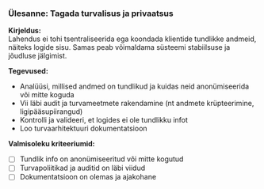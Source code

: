 ### Ülesanne: Tagada turvalisus ja privaatsus

**Kirjeldus:**  
Lahendus ei tohi tsentraliseerida ega koondada klientide tundlikke andmeid, näiteks logide sisu. Samas peab võimaldama süsteemi stabiilsuse ja jõudluse jälgimist.

**Tegevused:**
- Analüüsi, millised andmed on tundlikud ja kuidas neid anonümiseerida või mitte koguda
- Vii läbi audit ja turvameetmete rakendamine (nt andmete krüpteerimine, ligipääsupiirangud)
- Kontrolli ja valideeri, et logides ei ole tundlikku infot
- Loo turvaarhitektuuri dokumentatsioon

**Valmisoleku kriteeriumid:**
- [ ] Tundlik info on anonümiseeritud või mitte kogutud
- [ ] Turvapoliitikad ja auditid on läbi viidud
- [ ] Dokumentatsioon on olemas ja ajakohane
